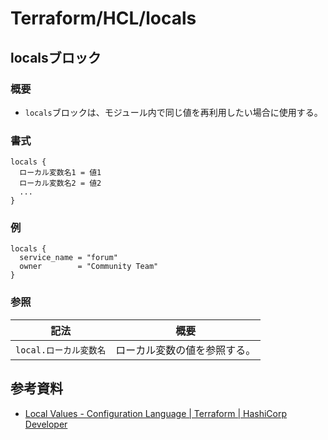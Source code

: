 # Terraform/HCL/locals

## localsブロック

### 概要

- `locals`ブロックは、モジュール内で同じ値を再利用したい場合に使用する。

### 書式

```text
locals {
  ローカル変数名1 = 値1
  ローカル変数名2 = 値2
  ...
}
```

### 例

```text
locals {
  service_name = "forum"
  owner        = "Community Team"
}
```

### 参照

| 記法                   | 概要                         |
| ---------------------- | ---------------------------- |
| `local.ローカル変数名` | ローカル変数の値を参照する。 |

## 参考資料

- [Local Values - Configuration Language | Terraform | HashiCorp Developer](https://developer.hashicorp.com/terraform/language/values/locals)

